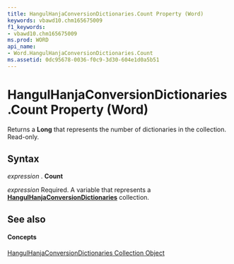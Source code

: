 ```yaml
---
title: HangulHanjaConversionDictionaries.Count Property (Word)
keywords: vbawd10.chm165675009
f1_keywords:
- vbawd10.chm165675009
ms.prod: WORD
api_name:
- Word.HangulHanjaConversionDictionaries.Count
ms.assetid: 0dc95678-0036-f0c9-3d30-604e1d0a5b51
---
```



# HangulHanjaConversionDictionaries.Count Property (Word)

Returns a  **Long** that represents the number of dictionaries in the collection. Read-only.


## Syntax

 _expression_ . **Count**

 _expression_ Required. A variable that represents a **[HangulHanjaConversionDictionaries](hangulhanjaconversiondictionaries-object-word.md)** collection.


## See also


#### Concepts


[HangulHanjaConversionDictionaries Collection Object](hangulhanjaconversiondictionaries-object-word.md)

